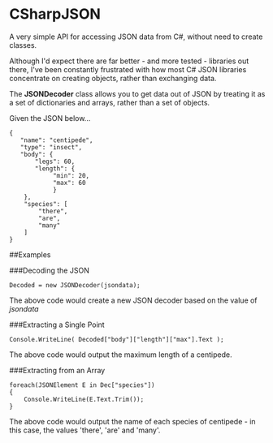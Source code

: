 # CSharpJSON
A very simple API for accessing JSON data from C#, without need to create classes.

Although I'd expect there are far better - and more tested - libraries out there, I've been constantly frustrated with
how most C# JSON libraries concentrate on creating objects, rather than exchanging data.

The **JSONDecoder** class allows you to get data out of JSON by treating it as a set of dictionaries and arrays, rather than a set of objects.

Given the JSON below...

```
{
   "name": "centipede",
   "type": "insect",
   "body": {
       "legs": 60,
	   "length": {
	        "min": 20,
			"max": 60
			}
	},
	"species": [
		"there",
		"are",
		"many"
	]	
}
```

##Examples

###Decoding the JSON

```
Decoded = new JSONDecoder(jsondata);
```

The above code would create a new JSON decoder based on the value of *jsondata*

###Extracting a Single Point

```
Console.WriteLine( Decoded["body"]["length"]["max"].Text );
```

The above code would output the maximum length of a centipede.

###Extracting from an Array

```
foreach(JSONElement E in Dec["species"])
{
    Console.WriteLine(E.Text.Trim());
}
```

The above code would output the name of each species of centipede - in this case, the values 'there', 'are' and 'many'.
